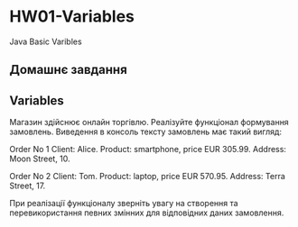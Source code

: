 # HW01-Variables
Java Basic Varibles

## Домашнє завдання

Variables
-----------

Магазин здійснює онлайн торгівлю.
Реалізуйте функціонал формування замовлень.
Виведення в консоль тексту замовлень має такий вигляд:

Order No 1
Client: Alice.
Product: smartphone, price EUR 305.99.
Address: Moon Street, 10.

Order No 2
Client: Tom.
Product: laptop, price EUR 570.95.
Address: Terra Street, 17.


При реалізації функціоналу зверніть увагу на створення
та перевикористання певних змінних для відповідних даних
замовлення.
